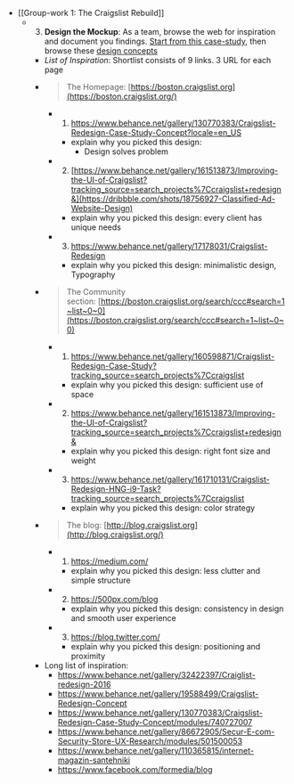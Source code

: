 - [[Group-work 1: The Craigslist Rebuild]]
	- 3. **Design the Mockup**: As a team, browse the web for inspiration and document you findings. [Start from this case-study](https://www.behance.net/gallery/130770383/Craigslist-Redesign-Case-Study-Concept?locale=en_US), then browse these [design concepts](https://dribbble.com/tags/craigslist)
		- *List of Inspiration*: Shortlist consists of 9 links. 3 URL for each page
		- >The Homepage: [https://boston.craigslist.org](https://boston.craigslist.org/)
			- 1. https://www.behance.net/gallery/130770383/Craigslist-Redesign-Case-Study-Concept?locale=en_US
				- explain why you picked this design:
					- Design solves problem
			- 2. [https://www.behance.net/gallery/161513873/Improving-the-UI-of-Craigslist?tracking_source=search_projects%7Ccraigslist+redesign&](https://dribbble.com/shots/18756927-Classified-Ad-Website-Design)
				- explain why you picked this design: every client has unique needs
			- 3. https://www.behance.net/gallery/17178031/Craigslist-Redesign
				- explain why you picked this design: minimalistic design, Typography
		- >The Community section: [https://boston.craigslist.org/search/ccc#search=1~list~0~0](https://boston.craigslist.org/search/ccc#search=1~list~0~0)
			- 1. https://www.behance.net/gallery/160598871/Craigslist-Redesign-Case-Study?tracking_source=search_projects%7Ccraigslist
				- explain why you picked this design: sufficient use of space
			- 2. https://www.behance.net/gallery/161513873/Improving-the-UI-of-Craigslist?tracking_source=search_projects%7Ccraigslist+redesign&
				- explain why you picked this design: right font size and weight
			- 3. https://www.behance.net/gallery/161710131/Craigslist-Redesign-HNG-i9-Task?tracking_source=search_projects%7Ccraigslist
				- explain why you picked this design: color strategy
		- >The blog: [http://blog.craigslist.org](http://blog.craigslist.org/)
			- 1. https://medium.com/
				- explain why you picked this design: less clutter and simple structure
			- 2. https://500px.com/blog
				- explain why you picked this design: consistency in design and smooth user experience
			- 3. https://blog.twitter.com/
				- explain why you picked this design: positioning and proximity
		- Long list of inspiration:
			- https://www.behance.net/gallery/32422397/Craiglist-redesign-2016
			- https://www.behance.net/gallery/19588499/Craigslist-Redesign-Concept
			- https://www.behance.net/gallery/130770383/Craigslist-Redesign-Case-Study-Concept/modules/740727007
			- https://www.behance.net/gallery/86672905/Secur-E-com-Security-Store-UX-Research/modules/501500053
			- https://www.behance.net/gallery/110365815/internet-magazin-santehniki
			- https://www.facebook.com/formedia/blog